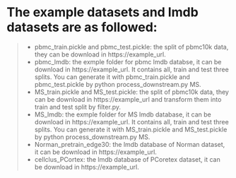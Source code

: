 # The example datasets and lmdb datasets are as followed:
> * pbmc_train.pickle and pbmc_test.pickle: the split of pbmc10k data, they can be download in https://example_url.
> * pbmc_lmdb: the exmple folder for pbmc lmdb databse, it can be download in https://example_url. It contains all, train and test three splits. You can generate it with pbmc_train.pickle and pbmc_test.pickle by python process_downstream.py MS.
> * MS_train.pickle and MS_test.pickle: the split of pbmc10k data, they can be download in https://example_url and transform them into train and test split by filter.py.
> * MS_lmdb: the exmple folder for MS lmdb database, it can be download in https://example_url. It contains all, train and test three splits. You can generate it with MS_train.pickle and MS_test.pickle by python process_downstream.py MS.
> * Norman_pretrain_edge30: the lmdb database of Norman dataset, it can be download in https://example_url.
> * cellclus_PCortex: the lmdb database of PCoretex dataset, it can be download in https://example_url.
